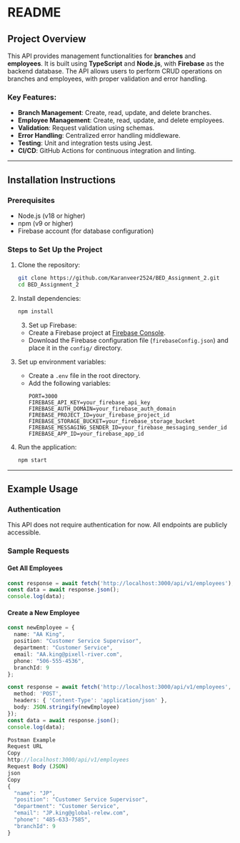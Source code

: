 # README

## Project Overview
This API provides management functionalities for **branches** and **employees**. It is built using **TypeScript** and **Node.js**, with **Firebase** as the backend database. The API allows users to perform CRUD operations on branches and employees, with proper validation and error handling.

### Key Features:
- **Branch Management**: Create, read, update, and delete branches.
- **Employee Management**: Create, read, update, and delete employees.
- **Validation**: Request validation using schemas.
- **Error Handling**: Centralized error handling middleware.
- **Testing**: Unit and integration tests using Jest.
- **CI/CD**: GitHub Actions for continuous integration and linting.

---

## Installation Instructions

### Prerequisites
- Node.js (v18 or higher)
- npm (v9 or higher)
- Firebase account (for database configuration)

### Steps to Set Up the Project
1. Clone the repository:
   ```bash
   git clone https://github.com/Karanveer2524/BED_Assignment_2.git
   cd BED_Assignment_2
   ```

2. Install dependencies:
   ```bash
   npm install
   ```

   3. Set up Firebase:
   - Create a Firebase project at [Firebase Console](https://console.firebase.google.com/).
   - Download the Firebase configuration file (`firebaseConfig.json`) and place it in the `config/` directory.

4. Set up environment variables:
   - Create a `.env` file in the root directory.
   - Add the following variables:
     ```env
     PORT=3000
     FIREBASE_API_KEY=your_firebase_api_key
     FIREBASE_AUTH_DOMAIN=your_firebase_auth_domain
     FIREBASE_PROJECT_ID=your_firebase_project_id
     FIREBASE_STORAGE_BUCKET=your_firebase_storage_bucket
     FIREBASE_MESSAGING_SENDER_ID=your_firebase_messaging_sender_id
     FIREBASE_APP_ID=your_firebase_app_id
     ```

5. Run the application:
   ```bash
   npm start
   ```

---

## Example Usage

### Authentication
This API does not require authentication for now. All endpoints are publicly accessible.

### Sample Requests
#### Get All Employees
```typescript
const response = await fetch('http://localhost:3000/api/v1/employees');
const data = await response.json();
console.log(data);
```

#### Create a New Employee
```typescript
const newEmployee = {
  name: "AA King",
  position: "Customer Service Supervisor",
  department: "Customer Service",
  email: "AA.king@pixell-river.com",
  phone: "506-555-4536",
  branchId: 9
};

const response = await fetch('http://localhost:3000/api/v1/employees', {
  method: 'POST',
  headers: { 'Content-Type': 'application/json' },
  body: JSON.stringify(newEmployee)
});
const data = await response.json();
console.log(data);

Postman Example
Request URL
Copy
http://localhost:3000/api/v1/employees
Request Body (JSON)
json
Copy
{
  "name": "JP",
  "position": "Customer Service Supervisor",
  "department": "Customer Service",
  "email": "JP.king@global-relew.com",
  "phone": "485-633-7585",
  "branchId": 9
}